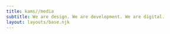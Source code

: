 ```yaml
---
title: kams//media
subtitle: We are design. We are development. We are digital.
layout: layouts/base.njk
---
```


<!--
## Post pages

The pages found in in the posts
/**
<ul class="listing">
{%- for page in collections.post -%}
  <li>
    <a href="{{ page.url }}">{{ page.data.title }}</a> -
    <time datetime="{{ page.date }}">{{ page.date | dateDisplay }}</time>
  </li>
{%- endfor -%}
</ul>
-->